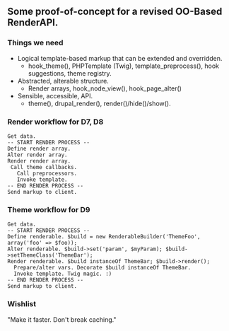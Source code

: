 ## Some proof-of-concept for a revised OO-Based RenderAPI.


### Things we need

* Logical template-based markup that can be extended and overridden.
   * hook_theme(), PHPTemplate (Twig), template_preprocess(), hook suggestions, theme registry.
* Abstracted, alterable structure.
   * Render arrays, hook_node_view(), hook_page_alter()
* Sensible, accessible, API.
   * theme(), drupal_render(), render()/hide()/show().

### Render workflow for D7, D8

    Get data.
    -- START RENDER PROCESS --
    Define render array.
    Alter render array.
    Render render array.
     Call theme callbacks.
       Call preprocessors.
       Invoke template.
    -- END RENDER PROCESS --
    Send markup to client.


### Theme workflow for D9

    Get data.
    -- START RENDER PROCESS --
    Define renderable. $build = new RenderableBuilder('ThemeFoo', array('foo' => $foo));
    Alter renderable. $build->set('param', $myParam); $build->setThemeClass('ThemeBar');
    Render renderable. $build instanceOf ThemeBar; $build->render();
      Prepare/alter vars. Decorate $build instanceOf ThemeBar.
      Invoke template. Twig magic. :)
    -- END RENDER PROCESS --
    Send markup to client.

### Wishlist

"Make it faster. Don't break caching."

